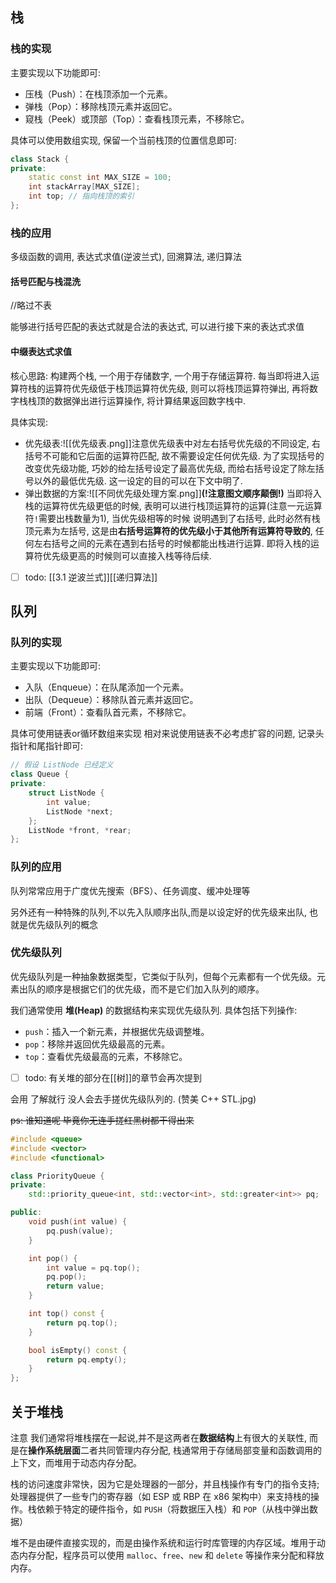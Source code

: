 ## 栈

### 栈的实现

主要实现以下功能即可:

- 压栈（Push）：在栈顶添加一个元素。
- 弹栈（Pop）：移除栈顶元素并返回它。
- 窥栈（Peek）或顶部（Top）：查看栈顶元素，不移除它。

具体可以使用数组实现, 保留一个当前栈顶的位置信息即可:
```c++
class Stack {
private:
    static const int MAX_SIZE = 100;
    int stackArray[MAX_SIZE];
    int top; // 指向栈顶的索引
};
```

### 栈的应用

多级函数的调用, 表达式求值(逆波兰式), 回溯算法, 递归算法
#### 括号匹配与栈混洗

//略过不表

能够进行括号匹配的表达式就是合法的表达式, 可以进行接下来的表达式求值

#### 中缀表达式求值

核心思路: 构建两个栈, 一个用于存储数字, 一个用于存储运算符. 每当即将进入运算符栈的运算符优先级低于栈顶运算符优先级, 则可以将栈顶运算符弹出, 再将数字栈栈顶的数据弹出进行运算操作, 将计算结果返回数字栈中.

具体实现: 
- 优先级表:![[优先级表.png]]注意优先级表中对左右括号优先级的不同设定, 右括号不可能和它后面的运算符匹配, 故不需要设定任何优先级. 为了实现括号的改变优先级功能, 巧妙的给左括号设定了最高优先级, 而给右括号设定了除左括号以外的最低优先级. 这一设定的目的可以在下文中明了.
- 弹出数据的方案:![[不同优先级处理方案.png]]**(!注意图文顺序颠倒!)** 当即将入栈的运算符优先级更低的时候, 表明可以进行栈顶运算符的运算(注意一元运算符`!`需要出栈数量为1), 当优先级相等的时候 说明遇到了右括号, 此时必然有栈顶元素为左括号, 这是由**右括号运算符的优先级小于其他所有运算符导致的**, 任何左右括号之间的元素在遇到右括号的时候都能出栈进行运算. 即将入栈的运算符优先级更高的时候则可以直接入栈等待后续.



- [ ] todo: [[3.1 逆波兰式]][[递归算法]]



## 队列

### 队列的实现

主要实现以下功能即可:

- 入队（Enqueue）：在队尾添加一个元素。
- 出队（Dequeue）：移除队首元素并返回它。
- 前端（Front）：查看队首元素，不移除它。

具体可使用链表or循环数组来实现 相对来说使用链表不必考虑扩容的问题, 记录头指针和尾指针即可:
```c++
// 假设 ListNode 已经定义
class Queue {
private:
    struct ListNode {
        int value;
        ListNode *next;
    };
    ListNode *front, *rear;
};
```

### 队列的应用

队列常常应用于广度优先搜索（BFS）、任务调度、缓冲处理等

另外还有一种特殊的队列,不以先入队顺序出队,而是以设定好的优先级来出队, 也就是优先级队列的概念

### 优先级队列

优先级队列是一种抽象数据类型，它类似于队列，但每个元素都有一个优先级。元素出队的顺序是根据它们的优先级，而不是它们加入队列的顺序。

我们通常使用 **堆(Heap)** 的数据结构来实现优先级队列. 具体包括下列操作:

- `push`：插入一个新元素，并根据优先级调整堆。
- `pop`：移除并返回优先级最高的元素。
- `top`：查看优先级最高的元素，不移除它。

- [ ] todo: 有关堆的部分在[[树]]的章节会再次提到

会用 了解就行 没人会去手搓优先级队列的. (赞美 C++ STL.jpg)

~~ps: 谁知道呢 毕竟你无连手搓红黑树都干得出来~~

```c++
#include <queue>
#include <vector>
#include <functional>

class PriorityQueue {
private:
    std::priority_queue<int, std::vector<int>, std::greater<int>> pq;

public:
    void push(int value) {
        pq.push(value);
    }

    int pop() {
        int value = pq.top();
        pq.pop();
        return value;
    }

    int top() const {
        return pq.top();
    }

    bool isEmpty() const {
        return pq.empty();
    }
};
```

## 关于堆栈

注意 我们通常将堆栈摆在一起说,并不是这两者在**数据结构**上有很大的关联性, 而是在**操作系统层面**二者共同管理内存分配, 栈通常用于存储局部变量和函数调用的上下文，而堆用于动态内存分配。

栈的访问速度非常快，因为它是处理器的一部分，并且栈操作有专门的指令支持;处理器提供了一些专门的寄存器（如 ESP 或 RBP 在 x86 架构中）来支持栈的操作。栈依赖于特定的硬件指令，如 `PUSH`（将数据压入栈）和 `POP`（从栈中弹出数据）

堆不是由硬件直接实现的，而是由操作系统和运行时库管理的内存区域。堆用于动态内存分配，程序员可以使用 `malloc`、`free`、`new` 和 `delete` 等操作来分配和释放内存。

	